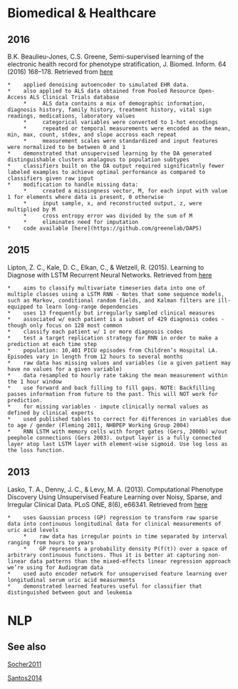 # Biomedical & Healthcare
## 2016
<a name="BeaulieuJones2016"></a>B.K. Beaulieu-Jones, C.S. Greene, Semi-supervised learning of the electronic health record for phenotype stratification, J. Biomed. Inform. 64 (2016) 168–178. Retrieved from [here](http://www.sciencedirect.com/science/article/pii/S153204641630140X) 

    *    applied denoising autoencoder to simulated EHR data.
    *    also applied to ALS data obtained from Pooled Resource Open-Access ALS Clinical Trials database
		 *     ALS data contains a mix of demographic information, diagnosis history, family history, treatment history, vital sign readings, medications, laboratory values
         *     categorical variables were converted to 1-hot encodings
         *     repeated or temporal measurements were encoded as the mean, min, max, count, stdev, and slope accross each repeat
         *     measurement scales were standardized and input features were normalized to be between 0 and 1 
    *    demonstrated that unsupervised learning by the DA generated distinguishable clusters analagous to population subtypes
    *    classifiers built on the DA output required significatnly fewer labeled examples to achieve optimal performance as compared to classifiers given raw input 
    *    modification to handle missing data: 
	     *     created a missingness vector, M, for each input with value 1 for elements where data is present, 0 otherwise
         *     input sample, x, and reconstructed output, z, were multiplied by M
         *     cross entropy error was divided by the sum of M
         *     eliminates need for imputation 
    *    code available [here](https://github.com/greenelab/DAPS)


## 2015
<a name="Lipton2015"></a>Lipton, Z. C., Kale, D. C., Elkan, C., & Wetzell, R. (2015). Learning to Diagnose with LSTM Recurrent Neural Networks. Retrieved from [here](http://arxiv.org/abs/1511.03677)

    *    aims to classify multivariate timeseries data into one of multiple classes using a LSTM RNN - Notes that some sequence models, such as Markov, conditional random fields, and Kalman filters are ill-equipped to learn long-range dependencies
    *    uses 13 frequently but irregularly sampled clinical measures
    *    associated w/ each patient is a subset of 429 diagnosis codes - though only focus on 128 most common
    *    classify each patient w/ 1 or more diagnosis codes
    *    test a target replication strategy for RNN in order to make a prediction at each time step 
    *    population: 10,401 PICU episodes from Children’s Hospital LA. Episodes vary in length from 12 hours to several months
    *    raw data has missing values and variables (ie a given patient may have no values for a given variable)
    *    data resampled to hourly rate taking the mean measurement within the 1 hour window
    *    use forward and back filling to fill gaps. NOTE: Backfilling passes information from future to the past. This will NOT work for prediction. 
    *    for missing variables - impute clinically normal values as defined by clinical experts
    *    used published tables to correct for differences in variables due to age / gender (Fleming 2011, NHBPEP Working Group 2004)
    *    RNN LSTM with memory cells with forget gates (Gers, 2000b) w/out peephole connections (Gers 2003). output layer is a fully connected layer atop last LSTM layer with element-wise sigmoid. Use log loss as the loss function.

## 2013
<a name="Lasko2013"></a>Lasko, T. A., Denny, J. C., & Levy, M. A. (2013). Computational Phenotype Discovery Using Unsupervised Feature Learning over Noisy, Sparse, and Irregular Clinical Data. PLoS ONE, 8(6), e66341. Retrieved from [here](http://dx.doi.org/10.1371/journal.pone.0066341)

    *    uses Gaussian process (GP) regression to transform raw sparse data into continuous longitudinal data for clinical measurements of uric acid levels 
         *    raw data has irregular points in time separated by interval ranging from hours to years
         *    GP represents a probability density P(f(t)) over a space of arbitrary continuous functions. Thus it is better at capturing non-linear data patterns than the mixed-effects linear regression approach we’re using for Audiogram data
    *    used auto encoder network for unsupervised feature learning over longitudinal serum uric acid measurments
    *    demonstrated learned features useful for classifier that distinguished between gout and leukemia

# NLP
## See also

[Socher2011](https://github.com/masinoa/datascience-notes/blob/master/nlp/theoretical.md#Socher2011)

[Santos2014](https://github.com/masinoa/datascience-notes/blob/master/nlp/theoretical.md#Santos2014)
